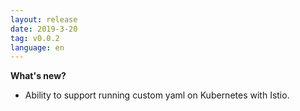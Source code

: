 ```yaml
---
layout: release
date: 2019-3-20
tag: v0.0.2
language: en
---
```


**What's new?**

- Ability to support running custom yaml on Kubernetes with Istio.
